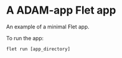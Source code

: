 # A ADAM-app Flet app

An example of a minimal Flet app.

To run the app:

```
flet run [app_directory]
```